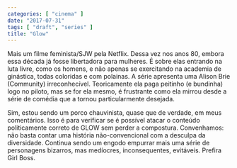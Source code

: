 ```yaml
---
categories: [ "cinema" ]
date: "2017-07-31"
tags: [ "draft", "series" ]
title: "Glow"
---
```

Mais um filme feminista/SJW pela Netflix. Dessa vez nos anos 80, embora
essa década já fosse libertadora para mulheres. É sobre elas entrando
na luta livre, como os homens, e não apenas se exercitando na academia
de ginástica, todas coloridas e com polainas. A série apresenta uma
Alison Brie (Community) irreconhecível. Teoricamente ela paga peitinho
(e bundinha) logo no piloto, mas se for ela mesmo, é frustrante como ela
mirrou desde a série de comédia que a tornou particularmente desejada.

Sim, estou sendo um porco chauvinista, quase que de verdade, em meus
comentários. Isso é para verificar se é possível atacar o conteúdo
politicamente correto de GLOW sem perder a compostura. Convenhamos:
não basta contar uma história não-convencional com a desculpa
da diversidade. Continua sendo um engodo empurrar mais uma série de
personagens bizarros, mas medíocres, inconsequentes, evitáveis. Prefira
Girl Boss.
